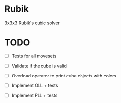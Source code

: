 # Rubik
3x3x3 Rubik's cubic solver

# TODO
- [ ] Tests for all movesets
- [ ] Validate if the cube is valid
- [ ] Overload operator to print cube objects with colors
- [ ] Implement OLL + tests
- [ ] Implement PLL + tests


